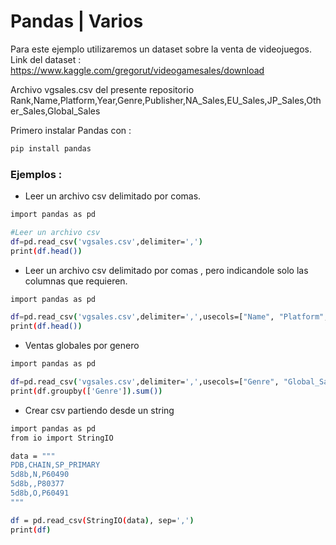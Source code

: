 # Pandas | Varios 

Para este ejemplo utilizaremos un dataset sobre la venta de videojuegos. Link del dataset : https://www.kaggle.com/gregorut/videogamesales/download

Archivo vgsales.csv del presente repositorio
Rank,Name,Platform,Year,Genre,Publisher,NA_Sales,EU_Sales,JP_Sales,Other_Sales,Global_Sales

Primero instalar Pandas con :

```sh
pip install pandas
```

### Ejemplos :

* Leer un archivo csv delimitado por comas.

```sh
import pandas as pd

#Leer un archivo csv
df=pd.read_csv('vgsales.csv',delimiter=',')
print(df.head())
```
* Leer un archivo csv delimitado por comas , pero indicandole solo las columnas que requieren.

```sh
import pandas as pd

df=pd.read_csv('vgsales.csv',delimiter=',',usecols=["Name", "Platform", "Year"])
print(df.head())
```
* Ventas globales por genero

```sh
import pandas as pd

df=pd.read_csv('vgsales.csv',delimiter=',',usecols=["Genre", "Global_Sales"])
print(df.groupby(['Genre']).sum())
```
* Crear csv partiendo desde un string

```sh
import pandas as pd
from io import StringIO

data = """
PDB,CHAIN,SP_PRIMARY
5d8b,N,P60490
5d8b,,P80377
5d8b,O,P60491
"""

df = pd.read_csv(StringIO(data), sep=',')
print(df)
```

